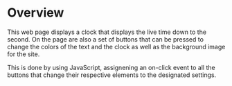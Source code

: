 # Overview

This web page displays a clock that displays the live time down to the second. On the page are also a set of buttons that can be pressed to change the colors of the text and the clock as well as the background image for the site.

This is done by using JavaScript, assignening an on-click event to all the buttons that change their respective elements to the designated settings.
